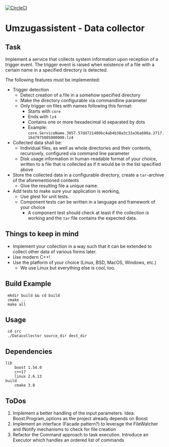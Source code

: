 [![CircleCI](https://circleci.com/gh/ceccagabry/umzugassistent/tree/main.svg?style=shield)](https://app.circleci.com/pipelines/github/ceccagabry/umzugassistent?branch=main)

# Umzugassistent - Data collector

## Task
Implement a service that collects system information upon reception of a trigger event.
The trigger event is raised when existence of a file with a certain name in a specified directory is detected.

The following features must be implemented:
* Trigger detection
  * Detect creation of a file in a somehow specified directory
  * Make the directory configurable via commandline parameter
  * Only trigger on files with names following this format:
    * Starts with `core`
    * Ends with `lz4`
    * Contains one or more hexadecimal id separated by dots
    * Example: `core.ServiceName.3057.57dd721409bc4ab4b38a3c33a36a608a.3717.1647975805000000.lz4`
* Collected data shall be:
  * Individual files, as well as whole directories and their contents, recursively, configured via command line parameter
  * Disk usage information in human-readable format of your choice, written to a file that is collected as if it would be in the list specified above
* Store the collected data in a configurable directory, create a `tar`-archive of the aforementioned contents
  * Give the resulting file a unique name.
* Add tests to make sure your application is working,
  * Use gtest for unit tests.
  * Component tests can be written in a language and framework of your choice
    * A component test should check at least if the collection is working and the `tar` file contains the expected data.

## Things to keep in mind
* Implement your collection in a way such that it can be extended to collect other data of various forms later.
* Use modern C++!
* Use the platform of your choice (Linux, BSD, MacOS, Windows, etc.)
  * We use Linux but everything else is cool, too.


## Build Example

     mkdir build && cd build
     cmake ..
     make all

## Usage

     cd src
     ./Datacollector source_dir dest_dir

## Dependencies

    lib
        boost 1.54.0
        c++17
        linux 2.6.13
    build
        cmake 3.8

## ToDos

1. Implement a better handling of the input parameters. Idea: Boost.Program_options as the project already depends on Boost
2. Implement an interface (Facade pattern?) to leverage the FileWatcher and INotify mechanisms to check for file creation
3. Refactor the Command approach to task execution. Introduce an Executor which handles an ordered list of commands
